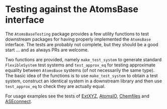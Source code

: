 # Testing against the AtomsBase interface

The `AtomsBaseTesting` package provides a few utility functions to test
downstream packages for having properly implemented the `AtomsBase` interface.
The tests are probably not complete, but they should be a good start ...
and as always PRs are welcome.

Two functions are provided, namely `make_test_system` to generate standard
`FlexibleSystem` test systems and `test_approx_eq` for testing approximate
equality between `AtomsBase` systems (of not necessarily the same type).
The basic idea of the functions is to use `make_test_system` to obtain a
test system, construct an identical system in a downstream library and then use
`test_approx_eq` to check they are actually equal.

For usage examples see the tests of [ExtXYZ](https://github.com/libAtoms/ExtXYZ.jl/blob/master/test/atomsbase.jl),
[AtomsIO](https://github.com/mfherbst/AtomsIO.jl/blob/master/test/xsf.jl),
[Chemfiles](https://github.com/chemfiles/Chemfiles.jl/blob/master/src/atomsbase.jl)
and [ASEconnect](https://github.com/mfherbst/ASEconvert.jl/blob/master/test/runtests.jl).
